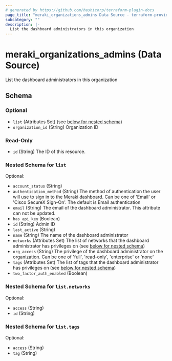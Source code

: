 ```yaml
---
# generated by https://github.com/hashicorp/terraform-plugin-docs
page_title: "meraki_organizations_admins Data Source - terraform-provider-meraki"
subcategory: ""
description: |-
  List the dashboard administrators in this organization
---
```


# meraki_organizations_admins (Data Source)

List the dashboard administrators in this organization



<!-- schema generated by tfplugindocs -->
## Schema

### Optional

- `list` (Attributes Set) (see [below for nested schema](#nestedatt--list))
- `organization_id` (String) Organization ID

### Read-Only

- `id` (String) The ID of this resource.

<a id="nestedatt--list"></a>
### Nested Schema for `list`

Optional:

- `account_status` (String)
- `authentication_method` (String) The method of authentication the user will use to sign in to the Meraki dashboard. Can be one of 'Email' or 'Cisco SecureX Sign-On'. The default is Email authentication
- `email` (String) The email of the dashboard administrator. This attribute can not be updated.
- `has_api_key` (Boolean)
- `id` (String) Admin ID
- `last_active` (String)
- `name` (String) The name of the dashboard administrator
- `networks` (Attributes Set) The list of networks that the dashboard administrator has privileges on (see [below for nested schema](#nestedatt--list--networks))
- `org_access` (String) The privilege of the dashboard administrator on the organization. Can be one of 'full', 'read-only', 'enterprise' or 'none'
- `tags` (Attributes Set) The list of tags that the dashboard administrator has privileges on (see [below for nested schema](#nestedatt--list--tags))
- `two_factor_auth_enabled` (Boolean)

<a id="nestedatt--list--networks"></a>
### Nested Schema for `list.networks`

Optional:

- `access` (String)
- `id` (String)


<a id="nestedatt--list--tags"></a>
### Nested Schema for `list.tags`

Optional:

- `access` (String)
- `tag` (String)


